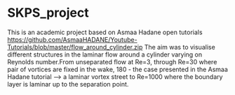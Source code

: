 # SKPS_project

This is an academic project based on Asmaa Hadane open tutorials https://github.com/AsmaaHADANE/Youtube-Tutorials/blob/master/flow_around_cylinder.zip The aim was to visualise different structures in the laminar flow around a cylinder varying on Reynolds number.From unseparated flow at Re=3, through Re=30 where pair of vortices are fixed in the wake, 180 - the case presented in the Asmaa Hadane tutorial --> a laminar vortex street to Re=1000 where the boundary layer is laminar up to the separation point.

